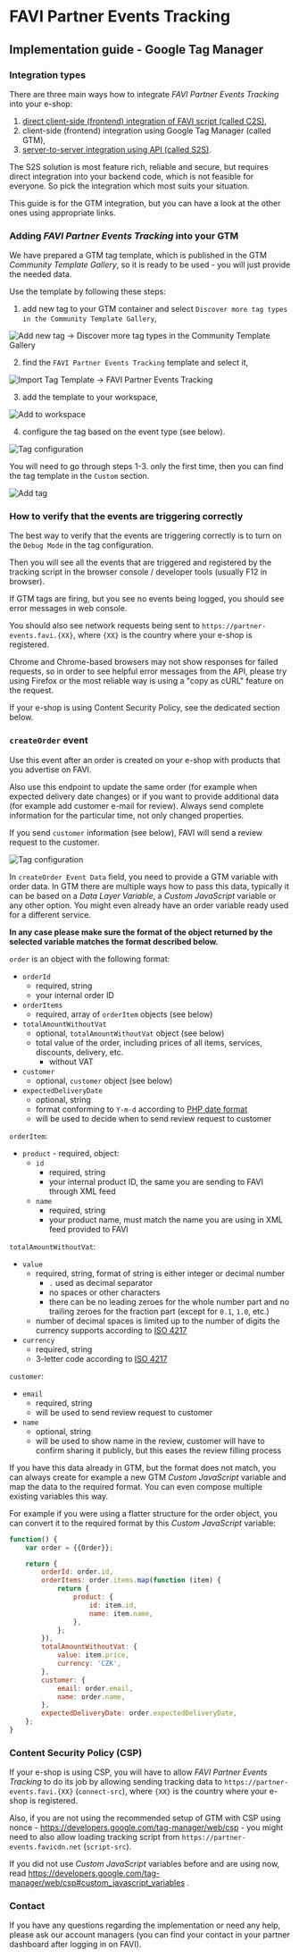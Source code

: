 # FAVI Partner Events Tracking

## Implementation guide - Google Tag Manager

### Integration types

There are three main ways how to integrate *FAVI Partner Events Tracking* into your e-shop:

1. [direct client-side (frontend) integration of FAVI script (called C2S)](https://github.com/favionline/partner-events-tracking/blob/master/doc/implementation-guide/client-direct.md),
2. client-side (frontend) integration using Google Tag Manager (called GTM),
3. [server-to-server integration using API (called S2S)](https://github.com/favionline/partner-events-tracking/blob/master/doc/implementation-guide/server-to-server.md).

The S2S solution is most feature rich, reliable and secure, but requires direct integration into your backend code, which is not feasible for everyone. So pick the integration which most suits your situation.

This guide is for the GTM integration, but you can have a look at the other ones using appropriate links.

### Adding *FAVI Partner Events Tracking* into your GTM

We have prepared a GTM tag template, which is published in the GTM *Community Template Gallery*, so it is ready to be used - you will just provide the needed data.

Use the template by following these steps:

1. add new tag to your GTM container and select `Discover more tag types in the Community Template Gallery`,

![Add new tag -> Discover more tag types in the Community Template Gallery](1-community-template-gallery.png)

2. find the `FAVI Partner Events Tracking` template and select it,

![Import Tag Template -> `FAVI Partner Events Tracking`](2-find-template.png)

3. add the template to your workspace,

![Add to workspace](3-add-to-workspace.png)

4. configure the tag based on the event type (see below).

![Tag configuration](4-tag-configuration.png)

You will need to go through steps 1-3. only the first time, then you can find the tag template in the `Custom` section.

![Add tag](add-tag.png)

### How to verify that the events are triggering correctly

The best way to verify that the events are triggering correctly is to turn on the `Debug Mode` in the tag configuration.

Then you will see all the events that are triggered and registered by the tracking script in the browser console / developer tools (usually F12 in browser).

If GTM tags are firing, but you see no events being logged, you should see error messages in web console.

You should also see network requests being sent to `https://partner-events.favi.{XX}`, where `{XX}` is the country where your e-shop is registered.

Chrome and Chrome-based browsers may not show responses for failed requests, so in order to see helpful error messages from the API, please try using Firefox or the most reliable way is using a "copy as cURL" feature on the request.

If your e-shop is using Content Security Policy, see the dedicated section below.

### `createOrder` event

Use this event after an order is created on your e-shop with products that you advertise on FAVI.

Also use this endpoint to update the same order (for example when expected delivery date changes) or if you want to provide additional data (for example add customer e-mail for review). Always send complete information for the particular time, not only changed properties.

If you send `customer` information (see below), FAVI will send a review request to the customer.

![Tag configuration](4-tag-configuration.png)

In `createOrder Event Data` field, you need to provide a GTM variable with order data. In GTM there are multiple ways how to pass this data, typically it can be based on a *Data Layer Variable*, a *Custom JavaScript* variable or any other option. You might even already have an order variable ready used for a different service.

**In any case please make sure the format of the object returned by the selected variable matches the format described below.**

`order` is an object with the following format:

* `orderId`
  * required, string
  * your internal order ID
* `orderItems`
  * required, array of `orderItem` objects (see below)
* `totalAmountWithoutVat`
  * optional, `totalAmountWithoutVat` object (see below)
  * total value of the order, including prices of all items, services, discounts, delivery, etc.
    * without VAT
* `customer`
  * optional, `customer` object (see below)
* `expectedDeliveryDate`
  * optional, string
  * format conforming to `Y-m-d` according to [PHP date format](https://www.php.net/manual/en/datetime.format.php#refsect1-datetime.format-parameters)
  * will be used to decide when to send review request to customer

`orderItem`:

* `product` - required, object:
  * `id`
    * required, string
    * your internal product ID, the same you are sending to FAVI through XML feed
  * `name`
    * required, string
    * your product name, must match the name you are using in XML feed provided to FAVI

`totalAmountWithoutVat`:
  * `value`
    * required, string, format of string is either integer or decimal number
      * `.` used as decimal separator
      * no spaces or other characters
      * there can be no leading zeroes for the whole number part and no trailing zeroes for the fraction part (except for `0.1`, `1.0`, etc.)
    * number of decimal spaces is limited up to the number of digits the currency supports according to [ISO 4217](https://en.wikipedia.org/wiki/ISO_4217)
  * `currency`
    * required, string
    * 3-letter code according to [ISO 4217](https://en.wikipedia.org/wiki/ISO_4217)

`customer`:

* `email`
  * required, string
  * will be used to send review request to customer
* `name`
  * optional, string
  * will be used to show name in the review, customer will have to confirm sharing it publicly, but this eases the review filling process

If you have this data already in GTM, but the format does not match, you can always create for example a new GTM *Custom JavaScript* variable and map the data to the required format. You can even compose multiple existing variables this way.

For example if you were using a flatter structure for the order object, you can convert it to the required format by this *Custom JavaScript* variable:

```js
function() {
    var order = {{Order}};

    return {
        orderId: order.id,
        orderItems: order.items.map(function (item) {
            return {
                product: {
                    id: item.id,
                    name: item.name,
                },
            };
        }),
        totalAmountWithoutVat: {
            value: item.price,
            currency: 'CZK',
        },
        customer: {
            email: order.email,
            name: order.name,
        },
        expectedDeliveryDate: order.expectedDeliveryDate,
    };
}
```

### Content Security Policy (CSP)

If your e-shop is using CSP, you will have to allow *FAVI Partner Events Tracking* to do its job by allowing sending tracking data to `https://partner-events.favi.{XX}` (`connect-src`), where `{XX}` is the country where your e-shop is registered.

Also, if you are not using the recommended setup of GTM with CSP using nonce - https://developers.google.com/tag-manager/web/csp - you might need to also allow loading tracking script from `https://partner-events.favicdn.net` (`script-src`).

If you did not use *Custom JavaScript* variables before and are using now, read https://developers.google.com/tag-manager/web/csp#custom_javascript_variables .

### Contact

If you have any questions regarding the implementation or need any help, please ask our account managers (you can find your contact in your partner dashboard after logging in on FAVI).
